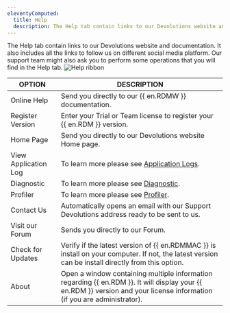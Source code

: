 ```yaml
---
eleventyComputed:
  title: Help
  description: The Help tab contain links to our Devolutions website and documentation. It also includes all the links to follow us on different social media platform.
---
```

The Help tab contain links to our Devolutions website and documentation. It also includes all the links to follow us on different social media platform. Our support team might also ask you to perform some operations that you will find in the Help tab.
![Help ribbon](https://cdnweb.devolutions.net/docs/docs_en_rdm_mac_clip10462.png)

| OPTION               | DESCRIPTION |
|----------------------|-------------|
| Online Help          | Send you directly to our {{ en.RDMW }} documentation. |
| Register Version     | Enter your Trial or Team license to register your {{ en.RDM }} version. |
| Home Page            | Send you directly to our Devolutions website Home page. |
| View Application Log | To learn more please see [Application Logs](/rdm/mac/commands/help/application-logs/). |
| Diagnostic           | To learn more please see [Diagnostic](/rdm/mac/commands/help/diagnostic/). |
| Profiler             | To learn more please see [Profiler](/rdm/mac/commands/help/profiler/). |
| Contact Us           | Automatically opens an email with our Support Devolutions address ready to be sent to us. |
| Visit our Forum      | Sends you directly to our Forum. |
| Check for Updates    | Verify if the latest version of {{ en.RDMMAC }} is install on your computer. If not, the latest version can be install directly from this option. |
| About                | Open a window containing multiple information regarding {{ en.RDM }}. It will display your {{ en.RDM }} version and your license information (if you are administrator). |
